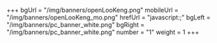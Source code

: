 +++
bgUrl = "/img/banners/openLooKeng.png"
mobileUrl = "/img/banners/openLooKeng_mo.png"
hrefUrl = "javascript:;"
bgLeft = "/img/banners/pc_banner_white.png"
bgRight = "/img/banners/pc_banner_white.png"
number = "1"
weight =  1
+++